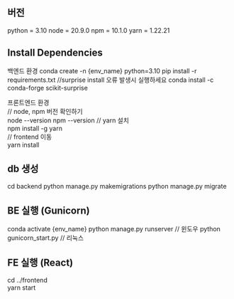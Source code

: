 ## 버전
python = 3.10
node = 20.9.0
npm = 10.1.0 
yarn = 1.22.21 

## Install Dependencies
백엔드 환경
conda create -n {env_name} python=3.10
pip install -r requirements.txt
//surprise install 오류 발생시 실행하세요
conda install -c conda-forge scikit-surprise

프론트엔드 환경  
// node, npm 버전 확인하기  
node --version
npm --version
// yarn 설치  
npm install -g yarn  
// frontend 이동  
yarn install

## db 생성
cd backend
python manage.py makemigrations
python manage.py migrate

## BE 실행 (Gunicorn)
conda activate {env_name}
python manage.py runserver // 윈도우
python gunicorn_start.py // 리눅스

## FE 실행 (React)
cd ../frontend  
yarn start